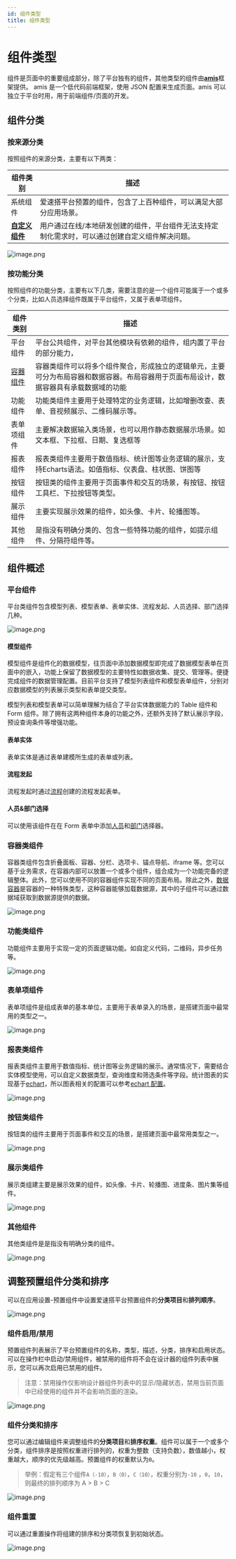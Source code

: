 ```yaml
---
id: 组件类型
title: 组件类型
---
```


# 组件类型

组件是页面中的重要组成部分，除了平台独有的组件，其他类型的组件由[**amis**](https://aisuda.bce.baidu.com/amis/zh-CN/components/index)框架提供。
amis 是一个低代码前端框架，使用 JSON 配置来生成页面。amis 可以独立于平台时用，用于前端组件/页面的开发。

## 组件分类

### 按来源分类

按照组件的来源分类，主要有以下两类：

| 组件类别                                    | 描述                                                                                            |
| ------------------------------------------- | ----------------------------------------------------------------------------------------------- |
| 系统组件                                    | 爱速搭平台预置的组件，包含了上百种组件，可以满足大部分应用场景。                                |
| [**自定义组件**](自定义组件/开发自定义组件) | 用户通过在线/本地研发创建的组件，平台组件无法支持定制化需求时，可以通过创建自定义组件解决问题。 |

![image.png](/img/页面设计/组件介绍/组件类型/component-0.png)

### 按功能分类

按照组件的功能分类，主要有以下几类，需要注意的是一个组件可能属于一个或多个分类，比如人员选择组件既属于平台组件，又属于表单项组件。

| 组件类别                            | 描述                                                                                                                                             |
| ----------------------------------- | ------------------------------------------------------------------------------------------------------------------------------------------------ |
| 平台组件                            | 平台公共组件，对平台其他模块有依赖的组件，组内置了平台的部分能力，                                                                             |
| [容器组件](../组件介绍/容器组件.md) | 容器类组件可以将多个组件聚合，形成独立的逻辑单元，主要可分为布局容器和数据容器。布局容器用于页面布局设计，数据容器具有承载数据域的功能 |
| 功能组件                            | 功能类组件主要用于处理特定的业务逻辑，比如增删改查、表单、音视频展示、二维码展示等。                                                             |
| 表单项组件                          | 主要解决数据输入类场景，也可以用作静态数据展示场景。如文本框、下拉框、日期、复选框等                                                                                                               |
| 报表组件                            | 报表类组件主要用于数值指标、统计图等业务逻辑的展示，支持Echarts语法。如值指标、仪表盘、柱状图、饼图等|。                                                                                             |
| 按钮组件                            | 按钮类的组件主要用于页面事件和交互的场景，有按钮、按钮工具栏、下拉按钮等类型。                                                                                                       |
| 展示组件                            | 主要实现展示效果的组件，如头像、卡片、轮播图等。                                                                                                 |
| 其他组件                            | 是指没有明确分类的、包含一些特殊功能的组件，如提示组件、分隔符组件等。                                                                                       |



## 组件概述

### 平台组件

平台类组件包含模型列表、模型表单、表单实体、流程发起、人员选择、部门选择几种。

![image.png](/img/页面设计/组件介绍/组件类型/component-2-1.png)

#### 模型组件

模型组件是组件化的数据模型，往页面中添加数据模型即完成了数据模型表单在页面中的嵌入，功能上保留了数据模型的主要特性如数据收集、提交、管理等。便捷完成组件的数据管理配置。目前平台支持了模型列表组件和模型表单组件，分别对应数据模型的列表展示类型和表单提交类型。

模型列表和模型表单可以简单理解为结合了平台实体数据能力的 Table 组件和 Form 组件。除了拥有这两种组件本身的功能之外，还额外支持了默认展示字段，预设查询条件等增强功能。

#### 表单实体

表单实体是通过表单建模所生成的表单或列表。

#### 流程发起

流程发起时通过[流程](../../BPM流程/基础)创建的流程发起表单。

#### 人员&部门选择

可以使用该组件在在 Form 表单中添加[人员](../../组织管理/组织架构及成员管理#新增成员)和[部门](../../组织管理/组织架构及成员管理#调整部门)选择器。

### 容器类组件

容器类组件包含折叠面板、容器、分栏、选项卡、锚点导航、iframe 等。您可以基于业务需求，在容器内部可以放置一个或多个组件，组合成为一个功能完备的逻辑整体。此外，您可以使用不同的容器组件实现不同的页面布局。除此之外，[数据容器](../组件介绍/容器组件.md#数据容器)是容器的一种特殊类型，这种容器能够加载数据源，其中的子组件可以通过数据域获取到数据源提供的数据。

![image.png](/img/页面设计/组件介绍/组件类型/component-2-2.png)

### 功能类组件

功能组件主要用于实现一定的页面逻辑功能。如自定义代码，二维码，异步任务等。

![image.png](/img/页面设计/组件介绍/组件类型/component-2-3.png)

### 表单项组件

表单项组件是组成表单的基本单位，主要用于表单录入的场景，是搭建页面中最常用的类型之一。

![image.png](/img/页面设计/组件介绍/组件类型/component-2-4.png)

### 报表类组件

报表类组件主要用于数值指标、统计图等业务逻辑的展示。通常情况下，需要结合实体模型使用，可以自定义数据类型，查询维度和筛选条件等字段。统计图表的实现基于[echart](https://echarts.apache.org/zh/index.html)，所以图表相关的配置可以参考[echart 配置](https://echarts.apache.org/zh/option.html)。

![image.png](/img/页面设计/组件介绍/组件类型/component-2-5.png)

### 按钮类组件

按钮类的组件主要用于页面事件和交互的场景，是搭建页面中最常用类型之一。

![image.png](/img/页面设计/组件介绍/组件类型/component-2-6.png)

### 展示类组件

展示类组建主要是展示效果的组件，如头像、卡片、轮播图、进度条、图片集等组件。

![image.png](/img/页面设计/组件介绍/组件类型/component-2-7.png)

### 其他组件

其他类组件是是指没有明确分类的组件。

![image.png](/img/页面设计/组件介绍/组件类型/component-2-8.png)

## 调整预置组件分类和排序

可以在应用设置-预置组件中设置爱速搭平台预置组件的**分类项目**和**排列顺序**。

![image.png](/img/页面设计/组件介绍/组件类型/component-1-1.png)

### 组件启用/禁用

预置组件列表展示了平台预置组件的名称，类型，描述，分类，排序和启用状态。可以在操作栏中启动/禁用组件，被禁用的组件将不会在设计器的组件列表中展示，您可以再次启用已禁用的组件。

> 注意：禁用操作仅影响设计器组件列表中的显示/隐藏状态，禁用当前页面中已经使用的组件并不会影响页面的渲染。

![image.png](/img/页面设计/组件介绍/组件类型/component-1-2.png)

### 组件分类和排序

您可以通过编辑组件来调整组件的**分类项目**和**排序权重**。组件可以属于一个或多个分类，组件排序是按照权重进行排列的，权重为整数（支持负数），数值越小，权重越大，顺序的优先级越高。预置组件的权重默认为`0`。

> 举例：假定有三个组件`A（-10）`，`B（0）`，`C（10）`，权重分别为`-10` ，`0`，`10`，则最终的排列顺序为 A > B > C

![image.png](/img/页面设计/组件介绍/组件类型/component-1-3.png)

### 组件重置

可以通过重置操作将组建的排序和分类项恢复到初始状态。

![image.png](/img/页面设计/组件介绍/组件类型/component-1-4.png)
